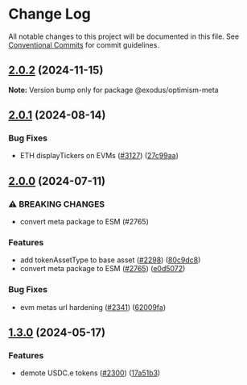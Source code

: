 # Change Log

All notable changes to this project will be documented in this file.
See [Conventional Commits](https://conventionalcommits.org) for commit guidelines.

## [2.0.2](https://github.com/ExodusMovement/assets/compare/@exodus/optimism-meta@2.0.1...@exodus/optimism-meta@2.0.2) (2024-11-15)

**Note:** Version bump only for package @exodus/optimism-meta





## [2.0.1](https://github.com/ExodusMovement/assets/compare/@exodus/optimism-meta@2.0.0...@exodus/optimism-meta@2.0.1) (2024-08-14)


### Bug Fixes

* ETH displayTickers on EVMs ([#3127](https://github.com/ExodusMovement/assets/issues/3127)) ([27c99aa](https://github.com/ExodusMovement/assets/commit/27c99aaf742a2d141e55c8eb6bf19caad08b7c28))



## [2.0.0](https://github.com/ExodusMovement/assets/compare/@exodus/optimism-meta@1.3.0...@exodus/optimism-meta@2.0.0) (2024-07-11)


### ⚠ BREAKING CHANGES

* convert meta package to ESM (#2765)

### Features

* add tokenAssetType to base asset ([#2298](https://github.com/ExodusMovement/assets/issues/2298)) ([80c9dc8](https://github.com/ExodusMovement/assets/commit/80c9dc8a4d2a8614f84b66d2c9649cdf19601443))
* convert meta package to ESM ([#2765](https://github.com/ExodusMovement/assets/issues/2765)) ([e0d5072](https://github.com/ExodusMovement/assets/commit/e0d5072e1f79bf3770c88333638a7499046544de))


### Bug Fixes

* evm metas url hardening ([#2341](https://github.com/ExodusMovement/assets/issues/2341)) ([62009fa](https://github.com/ExodusMovement/assets/commit/62009fa96731fd45f1225a77cba02b3a08db9236))



## [1.3.0](https://github.com/ExodusMovement/assets/compare/@exodus/optimism-meta@1.2.11...@exodus/optimism-meta@1.3.0) (2024-05-17)


### Features

* demote USDC.e tokens ([#2300](https://github.com/ExodusMovement/assets/issues/2300)) ([17a51b3](https://github.com/ExodusMovement/assets/commit/17a51b3b2d42e70f55d41e8eb581e89cba19daed))
